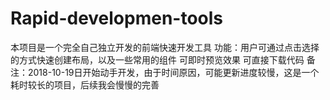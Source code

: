 # Rapid-developmen-tools
本项目是一个完全自己独立开发的前端快速开发工具
功能：用户可通过点击选择的方式快速创建布局，以及一些常用的组件
      可即时预览效果
      可直接下载代码
备注：2018-10-19日开始动手开发，由于时间原因，可能更新进度较慢，这是一个耗时较长的项目，后续我会慢慢的完善
